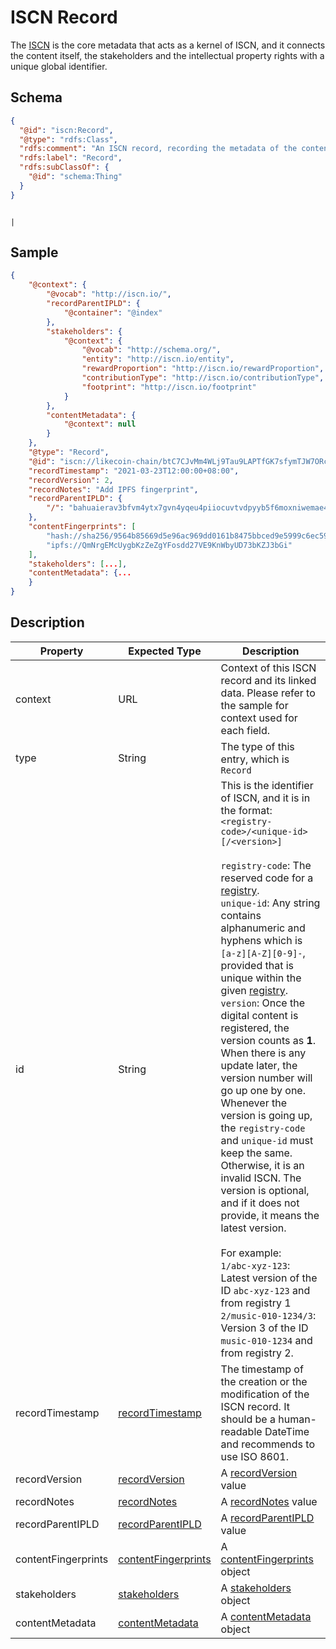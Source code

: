# ISCN Record

The [ISCN](#) is the core metadata that acts as a kernel of ISCN, and it connects the content itself, the stakeholders and the intellectual property rights with a unique global identifier.

## Schema

```json
{
  "@id": "iscn:Record",
  "@type": "rdfs:Class",
  "rdfs:comment": "An ISCN record, recording the metadata of the content. The registry generating this record should create a unique identifier (the ISCN ID) for this record.",
  "rdfs:label": "Record",
  "rdfs:subClassOf": {
    "@id": "schema:Thing"
  }
}
```

                                                                                                                                                                                                            |

## Sample

```json
{
    "@context": {
        "@vocab": "http://iscn.io/",
        "recordParentIPLD": {
            "@container": "@index"
        },
        "stakeholders": {
            "@context": {
                "@vocab": "http://schema.org/",
                "entity": "http://iscn.io/entity",
                "rewardProportion": "http://iscn.io/rewardProportion",
                "contributionType": "http://iscn.io/contributionType",
                "footprint": "http://iscn.io/footprint"
            }
        },
        "contentMetadata": {
            "@context": null
        }
    },
    "@type": "Record",
    "@id": "iscn://likecoin-chain/btC7CJvMm4WLj9Tau9LAPTfGK7sfymTJW7ORcFdruCU/2",
    "recordTimestamp": "2021-03-23T12:00:00+08:00",
    "recordVersion": 2,
    "recordNotes": "Add IPFS fingerprint",
    "recordParentIPLD": {
        "/": "bahuaierav3bfvm4ytx7gvn4yqeu4piiocuvtvdpyyb5f6moxniwemae4tjyq"
    },
    "contentFingerprints": [
        "hash://sha256/9564b85669d5e96ac969dd0161b8475bbced9e5999c6ec598da718a3045d6f2e",
        "ipfs://QmNrgEMcUygbKzZeZgYFosdd27VE9KnWbyUD73bKZJ3bGi"
    ],
    "stakeholders": [...],
    "contentMetadata": {...
    }
}
```

## Description

| Property            | Expected Type                                                  | Description                                                                                                                                                                                                                                                                                                                                                                                                                                                                                                                                                                                                                                                                                                                                                                                                                                                                                                                                                     |
| ------------------- | -------------------------------------------------------------- | --------------------------------------------------------------------------------------------------------------------------------------------------------------------------------------------------------------------------------------------------------------------------------------------------------------------------------------------------------------------------------------------------------------------------------------------------------------------------------------------------------------------------------------------------------------------------------------------------------------------------------------------------------------------------------------------------------------------------------------------------------------------------------------------------------------------------------------------------------------------------------------------------------------------------------------------------------------- |
| context             | URL                                                            | Context of this ISCN record and its linked data. Please refer to the sample for context used for each field.                                                                                                                                                                                                                                                                                                                                                                                                                                                                                                                                                                                                                                                                                                                                                                                                                                                    |
| type                | String                                                         | The type of this entry, which is `Record `                                                                                                                                                                                                                                                                                                                                                                                                                                                                                                                                                                                                                                                                                                                                                                                                                                                                                                                      |
| id                  | String                                                         | This is the identifier of ISCN, and it is in the format:<br>`<registry-code>/<unique-id>[/<version>]`<br><br>`registry-code`: The reserved code for a [registry](../../README.md#iscn-content-registry).<br>`unique-id`: Any string contains alphanumeric and hyphens which is `[a-z][A-Z][0-9]-`, provided that is unique within the given [registry](../../README.md#iscn-content-registry).<br>`version`: Once the digital content is registered, the version counts as **1**. When there is any update later, the version number will go up one by one. Whenever the version is going up, the `registry-code` and `unique-id` must keep the same. Otherwise, it is an invalid ISCN. The version is optional, and if it does not provide, it means the latest version.<br><br>For example:<br>`1/abc-xyz-123`: Latest version of the ID `abc-xyz-123` and from registry 1<br>`2/music-010-1234/3`: Version 3 of the ID `music-010-1234` and from registry 2. |
| recordTimestamp     | [<u>recordTimestamp</u>](../recordTimestamp/README.md)         | The timestamp of the creation or the modification of the ISCN record. It should be a human-readable DateTime and recommends to use ISO 8601.                                                                                                                                                                                                                                                                                                                                                                                                                                                                                                                                                                                                                                                                                                                                                                                                                    |
| recordVersion       | [<u>recordVersion</u>](../recordVersion/README.md)             | A [<u>recordVersion</u>](../recordVersion/README.md) value                                                                                                                                                                                                                                                                                                                                                                                                                                                                                                                                                                                                                                                                                                                                                                                                                                                                                                      |
| recordNotes         | [<u>recordNotes</u>](../recordNotes/README.md)                 | A [<u>recordNotes</u>](../recordNotes/README.md) value                                                                                                                                                                                                                                                                                                                                                                                                                                                                                                                                                                                                                                                                                                                                                                                                                                                                                                          |
| recordParentIPLD    | [<u>recordParentIPLD</u>](../recordParentIPLD/README.md)       | A [<u>recordParentIPLD</u>](../recordParentIPLD/README.md) value                                                                                                                                                                                                                                                                                                                                                                                                                                                                                                                                                                                                                                                                                                                                                                                                                                                                                                |
| contentFingerprints | [<u>contentFingerprints</u>](../contentFingerprints/README.md) | A [<u>contentFingerprints</u>](../contentFingerprints/README.md) object                                                                                                                                                                                                                                                                                                                                                                                                                                                                                                                                                                                                                                                                                                                                                                                                                                                                                         |
| stakeholders        | [<u>stakeholders</u>](../stakeholders/README.md)               | A [<u>stakeholders</u>](../stakeholders/README.md) object                                                                                                                                                                                                                                                                                                                                                                                                                                                                                                                                                                                                                                                                                                                                                                                                                                                                                                       |
| contentMetadata     | [<u>contentMetadata</u>](../contentMetadata/README.md)         | A [<u>contentMetadata</u>](../contentMetadata/README.md) object                                                                                                                                                                                                                                                                                                                                                                                                                                                                                                                                                                                                                                                                                                                                                                                                                                                                                                 |
